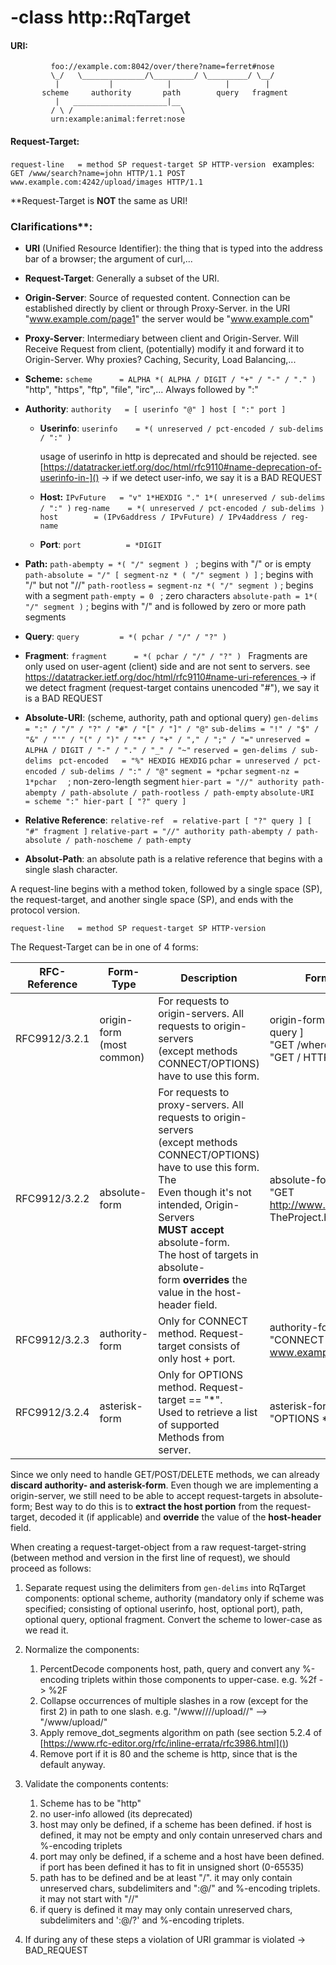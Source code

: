 # -class http::RqTarget

#### URI:

```
         foo://example.com:8042/over/there?name=ferret#nose
         \_/   \______________/\_________/ \_________/ \__/
          |           |            |            |        |
       scheme     authority       path        query   fragment
          |   _____________________|__
         / \ /                        \
         urn:example:animal:ferret:nose
```

#### Request-Target:

`request-line   = method SP request-target SP HTTP-version `
examples:
`GET /www/search?name=john HTTP/1.1 POST www.example.com:4242/upload/images HTTP/1.1`

**Request-Target is **NOT** the same as URI!

### Clarifications**:

* **URI** (Unified Resource Identifier): the thing that is typed into the address bar of a browser; the argument of curl,...
* **Request-Target**: Generally a subset of the URI.
* **Origin-Server**: Source of requested content. Connection can be established directly by client or through Proxy-Server. in the URI "www.example.com/page1" the server would be "www.example.com"
* **Proxy-Server**: Intermediary between client and Origin-Server. Will Receive Request from client, (potentially) modify it and forward it to Origin-Server. Why proxies? Caching, Security, Load Balancing,...
* **Scheme:**
  `scheme      = ALPHA *( ALPHA / DIGIT / "+" / "-" / "." )`
  "http", "https", "ftp", "file", "irc",... Always followed by ":"
* **Authority**:
  `authority   = [ userinfo "@" ] host [ ":" port ]`

  * **Userinfo**:
    `userinfo    = *( unreserved / pct-encoded / sub-delims / ":" )`

    usage of userinfo in http is deprecated and should be rejected. see [https://datatracker.ietf.org/doc/html/rfc9110#name-deprecation-of-userinfo-in-]()
    -> if we detect user-info, we say it is a BAD REQUEST
  * **Host:**
    `IPvFuture   = "v" 1*HEXDIG "." 1*( unreserved / sub-delims / ":" )`
    `reg-name    = *( unreserved / pct-encoded / sub-delims )`
    `host        = (IPv6address / IPvFuture) / IPv4address / reg-name `
  * **Port**:
    `port          = *DIGIT`
* **Path:**
  `path-abempty = *( "/" segment ) `                              ; begins with "/" or is empty
  `path-absolute = "/" [ segment-nz * ( "/" segment ) ]` ; begins with "/" but not "//"
  `path-rootless`	`= segment-nz *( "/" segment )`	  ; begins with a segment
  `path-empty = 0 `						  ; zero characters
  `absolute-path = 1*( "/" segment )`      ; begins with "/" and is followed by zero or more path segments
* **Query**:
  `query         = *( pchar / "/" / "?" )`
* **Fragment**:
  `fragment      = *( pchar / "/" / "?" ) `
  Fragments are only used on user-agent (client) side and are not sent to servers. see [https://datatracker.ietf.org/doc/html/rfc9110#name-uri-references
  ]()-> if we detect fragment (request-target contains unencoded "#"), we say it is a BAD REQUEST
* **Absolute-URI**: (scheme, authority, path and optional query)
  `gen-delims = ":" / "/" / "?" / "#" / "[" / "]" / "@"`
  `sub-delims = "!" / "$" / "&" / "'" / "(" / ")" / "*" / "+" / "," / ";" / "="`
  `unreserved = ALPHA / DIGIT / "-" / "." / "_" / "~"`
  `reserved = gen-delims / sub-delims `
  `pct-encoded   = "%" HEXDIG HEXDIG`
  `pchar = unreserved / pct-encoded / sub-delims / ":" / "@"`
  `segment = *pchar`
  `segment-nz = 1*pchar  ` ; non-zero-length segment
  `hier-part = "//" authority path-abempty / path-absolute / path-rootless / path-empty`
  `absolute-URI  = scheme ":" hier-part [ "?" query ]`
* **Relative Reference**:
  `relative-ref  = relative-part [ "?" query ] [ "#" fragment ]`
  `relative-part = "//" authority path-abempty / path-absolute / path-noscheme / path-empty`
* **Absolut-Path**:
  an absolute path is a relative reference that begins with a single slash character.

A request-line begins with a method token, followed by a single space (SP), the request-target, and another single space (SP), and ends with the protocol version.

`request-line   = method SP request-target SP HTTP-version`

The Request-Target can be in one of 4 forms:

| RFC-Reference | Form-Type                      | Description                                                                                                                                                                                                                                                                                                                                  | Format & Example(s)                                                                                    |
| ------------- | ------------------------------ | -------------------------------------------------------------------------------------------------------------------------------------------------------------------------------------------------------------------------------------------------------------------------------------------------------------------------------------------- | ------------------------------------------------------------------------------------------------------ |
| RFC9912/3.2.1 | origin-form<br />(most common) | For requests to origin-servers. All requests to origin-servers<br />(except methods CONNECT/OPTIONS) have to use this form.                                                                                                                                                                                                                  | origin-form    = absolute-path [ "?" query ]<br />"GET /where?q=now HTTP/1.1"<br />"GET / HTTP/1.1"    |
| RFC9912/3.2.2 | absolute-form                  | For requests to proxy-servers. All requests to origin-servers<br />(except methods CONNECT/OPTIONS) have to use this form.<br />The <br />Even though it's not intended, Origin-Servers **MUST** **accept** absolute-form.<br />The host of targets in absolute-form **overrides** the value in the host-header field. | absolute-form  = absolute-URI<br />"GET http://www.example.org/pub/WWW/<br />TheProject.html HTTP/1.1" |
| RFC9912/3.2.3 | authority-form                 | Only for CONNECT method. Request-target consists of only host + port.                                                                                                                                                                                                                                                                       | authority-form = uri-host ":" port<br />"CONNECT www.example.com:7070"                                 |
| RFC9912/3.2.4 | asterisk-form                  | Only for OPTIONS method. Request-target == "*".<br />Used to retrieve a list of supported Methods from server.                                                                                                                                                                                                                               | asterisk-form  = "*"<br />"OPTIONS * HTTP/1.1"                                                         |

Since we only need to handle GET/POST/DELETE methods, we can already **discard authority- and asterisk-form**.
Even though we are implementing a origin-server, we still need to be able to accept request-targets in absolute-form;
Best way to do this is to **extract the host portion** from the request-target, decoded it (if applicable) and **override** the value of the **host-header** field.

When creating a request-target-object from a raw request-target-string (between method and version in the first line of request), we should proceed as follows:

1. Separate request using the delimiters from  `gen-delims`  into RqTarget components: optional scheme, authority (mandatory only if scheme was specified; consisting of optional userinfo, host, optional port), path, optional query, optional fragment. Convert the scheme to lower-case as we read it.
2. Normalize the components:

   1. PercentDecode components host, path, query and convert any %-encoding triplets within those components to upper-case. e.g. %2f -> %2F
   2. Collapse occurrences of multiple slashes in a row (except for the first 2) in path to one slash. e.g. "/www////upload//" --> "/www/upload/"
   3. Apply remove_dot_segments algorithm on path (see section 5.2.4 of [https://www.rfc-editor.org/rfc/inline-errata/rfc3986.html]())
   4. Remove port if it is 80 and the scheme is http, since that is the default anyway.
3. Validate the components contents:

   1. Scheme has to be "http"
   2. no user-info allowed (its deprecated)
   3. host may only be defined, if a scheme has been defined. if host is defined, it may not be empty and only contain unreserved chars and %-encoding triplets
   4. port may only be defined, if a scheme and a host have been defined. if port has been defined it has to fit in unsigned short (0-65535)
   5. path has to be defined and be at least "/". it may only contain unreserved chars, subdelimiters and ":@/" and %-encoding triplets. it may not start with "//"
   6. if query is defined it may may only contain unreserved chars, subdelimiters and ':@/?' and %-encoding triplets.
4. If during any of these steps a violation of URI grammar is violated -> BAD_REQUEST

